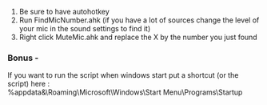 1. Be sure to have autohotkey
2. Run FindMicNumber.ahk (if you have a lot of sources change the level of your mic in the sound settings to find it)
3. Right click MuteMic.ahk and replace the X by the number you just found <br>

### Bonus - 
If you want to run the script when windows start put a shortcut (or the script) here : <br>
%appdata&\Roaming\Microsoft\Windows\Start Menu\Programs\Startup
